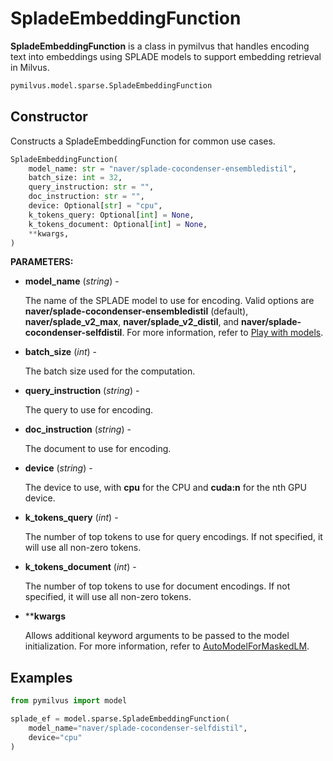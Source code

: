 # SpladeEmbeddingFunction

**SpladeEmbeddingFunction** is a class in pymilvus that handles encoding text into embeddings using SPLADE models to support embedding retrieval in Milvus.

```python
pymilvus.model.sparse.SpladeEmbeddingFunction
```

## Constructor

Constructs a SpladeEmbeddingFunction for common use cases.

```python
SpladeEmbeddingFunction(
    model_name: str = "naver/splade-cocondenser-ensembledistil",
    batch_size: int = 32,
    query_instruction: str = "",
    doc_instruction: str = "",
    device: Optional[str] = "cpu",
    k_tokens_query: Optional[int] = None,
    k_tokens_document: Optional[int] = None,
    **kwargs,
)
```

**PARAMETERS:**

- **model_name** (*string*) -

    The name of the SPLADE model to use for encoding. Valid options are **naver/splade-cocondenser-ensembledistil** (default), **naver/splade_v2_max**, **naver/splade_v2_distil**, and **naver/splade-cocondenser-selfdistil**. For more information, refer to [Play with models](https://github.com/naver/splade?tab=readme-ov-file#playing-with-the-model).

- **batch_size** (*int*) -

    The batch size used for the computation.

- **query_instruction** (*string*) -

    The query to use for encoding.

- **doc_instruction** (*string*) -

    The document to use for encoding.

- **device** (*string*) -

    The device to use, with **cpu** for the CPU and **cuda:n** for the nth GPU device.

- **k_tokens_query** (*int*) -

    The number of top tokens to use for query encodings. If not specified, it will use all non-zero tokens.

- **k_tokens_document** (*int*) -

    The number of top tokens to use for document encodings. If not specified, it will use all non-zero tokens.

- ****kwargs**

    Allows additional keyword arguments to be passed to the model initialization. For more information, refer to [AutoModelForMaskedLM](https://huggingface.co/docs/transformers/model_doc/auto#transformers.AutoModelForMaskedLM).

## Examples

```python
from pymilvus import model

splade_ef = model.sparse.SpladeEmbeddingFunction(
    model_name="naver/splade-cocondenser-selfdistil", 
    device="cpu"
)
```

<DocCardList />